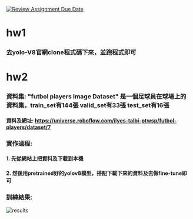 [![Review Assignment Due Date](https://classroom.github.com/assets/deadline-readme-button-24ddc0f5d75046c5622901739e7c5dd533143b0c8e959d652212380cedb1ea36.svg)](https://classroom.github.com/a/4sJVECVc)

hw1
===
### 去yolo-V8官網clone程式碼下來，並跑程式即可

hw2
===
### 資料集: "futbol players Image Dataset" 是一個足球員在球場上的資料集，train_set有144張 valid_set有33張 test_set有16張
#### 資料及網址: https://universe.roboflow.com/ilyes-talbi-ptwsp/futbol-players/dataset/7

### 實作過程: 
#### 1. 先從網站上把資料及下載到本機
#### 2. 然後用pretrained好的yolov8模型，搭配下載下來的資料及去做fine-tune即可

### 訓練結果:
![results](https://github.com/mvclab-ntust-course/course4-B11115019/assets/127180001/e672e64c-bab2-4204-8bec-e1de399ea95b)
